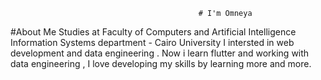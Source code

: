                                               # I'm Omneya
#About Me
Studies at Faculty of Computers and Artificial Intelligence Information Systems department - Cairo University 
I intersted in web development and data engineering .
Now i learn flutter and working with data engineering , I love developing my skills by learning more and more.
